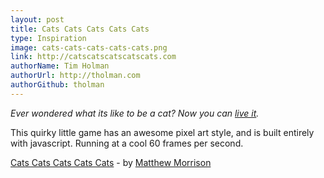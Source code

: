 ```yaml
---
layout: post
title: Cats Cats Cats Cats Cats
type: Inspiration
image: cats-cats-cats-cats-cats.png
link: http://catscatscatscatscats.com
authorName: Tim Holman
authorUrl: http://tholman.com
authorGithub: tholman
---
```


_Ever wondered what its like to be a cat? Now you can [live it](http://catscatscatscatscats.com)._

This quirky little game has an awesome pixel art style, and is built entirely with javascript. Running at a cool 60 frames per second.

[Cats Cats Cats Cats Cats](http://catscatscatscatscats.com) - by [Matthew Morrison](https://twitter.com/stuffmattdoesnt)

